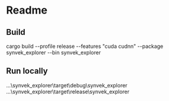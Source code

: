 # Readme


## Build

cargo build --profile release  --features "cuda cudnn" --package synvek_explorer --bin synvek_explorer

## Run locally
.\..\synvek_explorer\target\debug\synvek_explorer
.\..\synvek_explorer\target\release\synvek_explorer 
 

